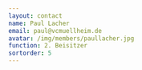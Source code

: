 ```yaml
---
layout: contact
name: Paul Lacher
email: paul@vcmuellheim.de
avatar: /img/members/paullacher.jpg
function: 2. Beisitzer
sortorder: 5
---
```


